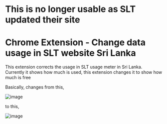 # This is no longer usable as SLT updated their site

# Chrome Extension - Change data usage in SLT website Sri Lanka #

This extension corrects the usage in SLT usage meter in Sri Lanka. Currently it shows how much is used, this extension changes it to show how much is free

Basically, changes from this,

![image](https://user-images.githubusercontent.com/73381996/130306810-ad7b2579-35b5-482a-8f69-6488df6ee0b5.png)

to this,

![image](https://user-images.githubusercontent.com/73381996/130306817-e051a325-16e6-4b11-b1aa-bfbb79c01348.png)

